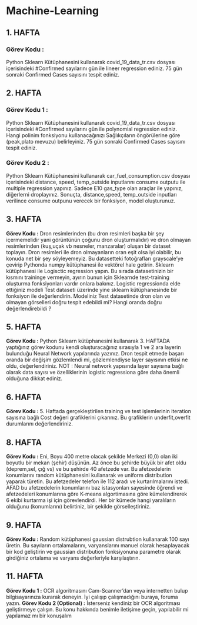 # Machine-Learning
## 1. HAFTA
### Görev Kodu : 
Python Sklearn Kütüphanesini kullanarak covid_19_data_tr.csv dosyası içerisindeki #Confirmed sayılarını gün ile lineer regression ediniz. 75 gün sonraki Confirmed Cases sayısını tespit ediniz.

## 2. HAFTA
### Görev Kodu 1 :
Python Sklearn Kütüphanesini kullanarak covid_19_data_tr.csv dosyası içerisindeki #Confirmed sayılarını gün ile polynomial regression ediniz. Hangi polinim fonksiyonu kullanacağınızı Sağlıkçıların öngörülerine göre (peak,plato mevuzu) belirleyiniz. 75 gün sonraki Confirmed Cases sayısını tespit ediniz.
### Görev Kodu 2 :
Python Sklearn Kütüphanesini kullanarak car_fuel_consumption.csv dosyası içerisindeki distance, speed, temp_outside inputlarını consume outputu ile multiple regression yapınız. Sadece E10 gas_type olan araçlar ile yapınız, diğerlerni droplayınız. Sonuçta, distance,speed, temp_outside inputları verilince consume outpunu verecek bir fonksiyon, model oluşturunuz.

## 3. HAFTA
**Görev Kodu :** 
Dron resimlerinden (bu dron resimleri başka bir şey içermemelidir yani görüntünün çoğunu dron oluşturmalıdır) ve dron olmayan resimlerinden (kuş,uçak vb nesneler, manzaralar) oluşan bir dataset toplayın. Dron resimleri ile dron olmayanların oran eşit olsa iyi olabilir, bu konuda net bir şey söyleyemeyiz.
Bu datasetteki fotoğrafları grayscale’ye çevirip Pythonda numpy kütüphanesi ile vektörel hale getirin. Sklearn kütüphanesi ile Logisctic regression yapın.
Bu sırada datasetinizin bir kısmını traininge vermeyin, ayırın bunun için Sklearnde test-training oluşturma fonksiyonları vardır onlara bakınız. Logistic regressionda elde ettiğiniz modeli Test dataseti üzerinde yine sklearn kütüphanesinde bir fonksiyon ile değerlendirin. Modeliniz Test datasetinde dron olan ve olmayan görselleri doğru tespit edebildi mi? Hangi oranda doğru değerlendirebildi ?

## 5. HAFTA
**Görev Kodu :** 
Python Sklearn kütüphanesini kullanarak 3. HAFTADA yaptığınız görev kodunu kendi oluşturacağınız sırasıyla 1 ve 2 ara layerin bulunduğu Neural Network yapılarında yazınız. Dron tespit etmede başarı oranda bir değişim gözlemlendi mi, gözlemlendiyse layer sayısının etkisi ne oldu, değerlendiriniz.
NOT : Neural network yapısında layer sayısına bağlı olarak data sayısı ve özelliklerinin logistic regressiona göre daha önemli olduğuna dikkat ediniz.

## 6. HAFTA
**Görev Kodu :** 
5. Haftada gerçekleştirilen training ve test işlemlerinin iteration sayısına bağlı Cost değeri grafiklerini çıkarınız. Bu grafiklerin underfit,overfit durumlarını değerlendiriniz.

## 8. HAFTA
**Görev Kodu :** 
Eni, Boyu 400 metre olacak şekilde Merkezi (0,0) olan iki boyutlu bir mekan (şehir) düşünün. Az önce bu şehirde büyük bir afet oldu (deprem,sel, çığ vs) ve bu şehirde 40 afetzede var. Bu afetzedelerin konumlarını random kütüphanesini kullanarak ve uniform distribution yaparak türetin.
Bu afetzedeler telefon ile 112 aradı ve kurtarılmalarını istedi. AFAD bu afetzedelerin konumlarını baz istasyonları sayesinde öğrendi ve afetzedeleri konumlarına göre K-means algortimasına göre kümelendirerek 6 ekibi kurtarma işi için görevlendirdi.
Her bir kümede hangi yaralıların olduğunu (konumlarını) belirtiniz, bir şekilde görselleştiriniz.

## 9. HAFTA
**Görev Kodu :** 
Random kütüphanesi gaussian distrubtion kullanarak 100 sayı üretin. Bu sayıların ortalamalarını, varyanslarını manuel olarak hesaplayacak bir kod geliştirin ve gaussian distribution fonksiyonuna parametre olarak girdiğiniz ortalama ve varyans değerleriyle karşılaştırın.

## 11. HAFTA
**Görev Kodu 1 :** 
OCR algoritmasını Cam-Scanner’dan veya internetten bulup bilgisayarınıza kurarak deneyin. İyi çalışıp çalışmadığını buraya, foruma yazın.
**Görev Kodu 2 (Optional) :** 
İsterseniz kendiniz bir OCR algoritması geliştirmeye çalışın. Bu konu hakkında benimle iletişime geçin, yapılabilir mi yapılamaz mı bir konuşalım

